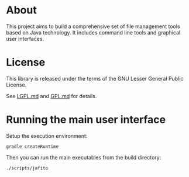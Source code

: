# About

This project aims to build a comprehensive set of file management tools
based on Java technology. It includes command line tools and graphical
user interfaces.

# License

This library is released under the terms of the GNU Lesser General Public
License.

See  [LGPL.md](LGPL.md) and [GPL.md](GPL.md) for details.

# Running the main user interface

Setup the execution environment:

    gradle createRuntime

Then you can run the main executables from the build directory:

    ./scripts/jafito
